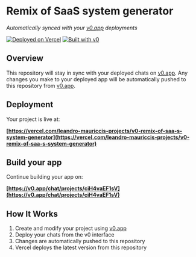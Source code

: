 # Remix of SaaS system generator

*Automatically synced with your [v0.app](https://v0.app) deployments*

[![Deployed on Vercel](https://img.shields.io/badge/Deployed%20on-Vercel-black?style=for-the-badge&logo=vercel)](https://vercel.com/leandro-mauriccis-projects/v0-remix-of-saa-s-system-generator)
[![Built with v0](https://img.shields.io/badge/Built%20with-v0.app-black?style=for-the-badge)](https://v0.app/chat/projects/ciH4vaEF1sV)

## Overview

This repository will stay in sync with your deployed chats on [v0.app](https://v0.app).
Any changes you make to your deployed app will be automatically pushed to this repository from [v0.app](https://v0.app).

## Deployment

Your project is live at:

**[https://vercel.com/leandro-mauriccis-projects/v0-remix-of-saa-s-system-generator](https://vercel.com/leandro-mauriccis-projects/v0-remix-of-saa-s-system-generator)**

## Build your app

Continue building your app on:

**[https://v0.app/chat/projects/ciH4vaEF1sV](https://v0.app/chat/projects/ciH4vaEF1sV)**

## How It Works

1. Create and modify your project using [v0.app](https://v0.app)
2. Deploy your chats from the v0 interface
3. Changes are automatically pushed to this repository
4. Vercel deploys the latest version from this repository
